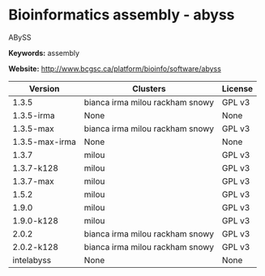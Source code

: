 # Bioinformatics assembly - abyss

ABySS

**Keywords:** assembly

**Website:** <http://www.bcgsc.ca/platform/bioinfo/software/abyss>

| Version | Clusters | License |
| ------- | -------- | ------- |
| 1.3.5 | bianca irma milou rackham snowy | GPL v3 |
| 1.3.5-irma | None | None |
| 1.3.5-max | bianca irma milou rackham snowy | GPL v3 |
| 1.3.5-max-irma | None | None |
| 1.3.7 | milou | GPL v3 |
| 1.3.7-k128 | milou | GPL v3 |
| 1.3.7-max | milou | GPL v3 |
| 1.5.2 | milou | GPL v3 |
| 1.9.0 | milou | GPL v3 |
| 1.9.0-k128 | milou | GPL v3 |
| 2.0.2 | bianca irma milou rackham snowy | GPL v3 |
| 2.0.2-k128 | bianca irma milou rackham snowy | GPL v3 |
| intelabyss | None | None |
